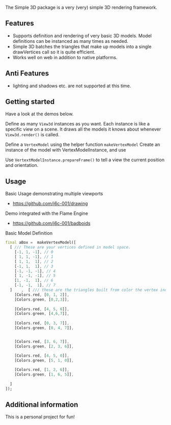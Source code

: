 
The Simple 3D package is a very (very) simple 3D rendering framework.

## Features

- Supports definition and rendering of very basic 3D models. Model definitions can be instanced as many times as needed. 
- Simple 3D batches the triangles that make up models into  a single drawVertices call so it is quite efficient.
- Works well on web in addition to native platforms.

## Anti Features
- lighting and shadows etc. are not supported at this time.

## Getting started

Have a look at the demos below.

Define as many ```View3d``` instances as you want. Each instance is like a specific view on a scene. It draws all
the models it knows about whenever ```View3d.render()``` is called. 

Define a ```VertexModel``` using the helper function ```makeVertexModel```
Create an instance of the model with VertexModelInstance, and use 

Use ```VertextModelInstance.prepareFrame()``` to tell a view the current position and orientation.

## Usage

Basic Usage demonstrating multiple viewports
- https://github.com/j6c-001/drawing

Demo integrated with the Flame Engine
- https://github.com/j6c-001/badboids

Basic Model Definition
```dart
final aBox =  makeVertexModel([
  [ /// These are your vertices defined in model space.
    [-1, 1, -1], // 0
    [ 1, 1, -1], // 1
    [ 1, 1,  1], // 2
    [-1, 1,  1], // 3
    [-1, -1, -1], // 4
    [ 1, -1, -1], // 5
    [1, -1,  1], // 6
    [-1, -1,  1], // 7
  ]    ,  [ /// these are the triangles built from color the vertex indices 
    [Colors.red, [0, 1, 2]],
    [Colors.green, [0,2,3]],
    
    [Colors.red, [4, 5, 6]],
    [Colors.green, [4,6,7]],
    
    [Colors.red, [0, 3, 7]],
    [Colors.green, [0, 4, 7]],


    [Colors.red, [3, 6, 7]],
    [Colors.green, [2, 3, 6]],

    [Colors.red, [4, 5, 0]],
    [Colors.green, [5, 1, 0]],
    
    [Colors.red, [1, 2, 6]],
    [Colors.green, [1, 6, 5]],
    
  ]
]);
```

## Additional information

This is a personal project for fun!
